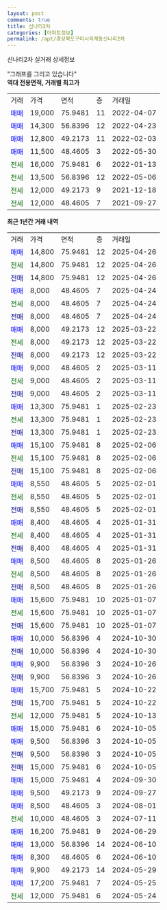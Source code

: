 ```yaml
---
layout: post
comments: true
title: 신나리2차
categories: [아파트정보]
permalink: /apt/경상북도구미시옥계동신나리2차
---
```


신나리2차 실거래 상세정보

<script type="text/javascript">
  google.charts.load('current', {'packages':['line', 'corechart']});
  google.charts.setOnLoadCallback(drawChart);

  function drawChart() {
    var data = new google.visualization.DataTable();
    data.addColumn('date', '거래일');
    data.addColumn('number', "매매");
    data.addColumn('number', "전세");
    data.addColumn('number', "전매");

    data.addRows([[new Date(Date.parse("2025-04-26")), 14800, null, null], [new Date(Date.parse("2025-04-26")), null, 14800, null], [new Date(Date.parse("2025-04-26")), null, null, 14800], [new Date(Date.parse("2025-04-24")), 8000, null, null], [new Date(Date.parse("2025-04-24")), null, 8000, null], [new Date(Date.parse("2025-04-24")), null, null, 8000], [new Date(Date.parse("2025-03-22")), 8000, null, null], [new Date(Date.parse("2025-03-22")), null, 8000, null], [new Date(Date.parse("2025-03-22")), null, null, 8000], [new Date(Date.parse("2025-03-11")), 9000, null, null], [new Date(Date.parse("2025-03-11")), null, 9000, null], [new Date(Date.parse("2025-03-11")), null, null, 9000], [new Date(Date.parse("2025-02-23")), 13300, null, null], [new Date(Date.parse("2025-02-23")), null, 13300, null], [new Date(Date.parse("2025-02-23")), null, null, 13300], [new Date(Date.parse("2025-02-06")), 15100, null, null], [new Date(Date.parse("2025-02-06")), null, 15100, null], [new Date(Date.parse("2025-02-06")), null, null, 15100], [new Date(Date.parse("2025-02-01")), 8550, null, null], [new Date(Date.parse("2025-02-01")), null, 8550, null], [new Date(Date.parse("2025-02-01")), null, null, 8550], [new Date(Date.parse("2025-01-31")), 8400, null, null], [new Date(Date.parse("2025-01-31")), null, 8400, null], [new Date(Date.parse("2025-01-31")), null, null, 8400], [new Date(Date.parse("2025-01-26")), 8500, null, null], [new Date(Date.parse("2025-01-26")), null, 8500, null], [new Date(Date.parse("2025-01-26")), null, null, 8500], [new Date(Date.parse("2025-01-07")), 15600, null, null], [new Date(Date.parse("2025-01-07")), null, 15600, null], [new Date(Date.parse("2025-01-07")), null, null, 15600], [new Date(Date.parse("2024-10-30")), 10000, null, null], [new Date(Date.parse("2024-10-30")), null, null, 10000], [new Date(Date.parse("2024-10-26")), 9900, null, null], [new Date(Date.parse("2024-10-26")), null, null, 9900], [new Date(Date.parse("2024-10-22")), 15700, null, null], [new Date(Date.parse("2024-10-22")), null, null, 15700], [new Date(Date.parse("2024-10-13")), null, 12000, null], [new Date(Date.parse("2024-10-05")), 15000, null, null], [new Date(Date.parse("2024-10-05")), 9500, null, null], [new Date(Date.parse("2024-10-05")), null, null, 9500], [new Date(Date.parse("2024-10-05")), null, null, 15000], [new Date(Date.parse("2024-09-30")), 15000, null, null], [new Date(Date.parse("2024-09-27")), 9500, null, null], [new Date(Date.parse("2024-08-01")), 8500, null, null], [new Date(Date.parse("2024-07-11")), null, 10000, null], [new Date(Date.parse("2024-06-29")), 16200, null, null], [new Date(Date.parse("2024-06-10")), 13000, null, null], [new Date(Date.parse("2024-06-10")), 8300, null, null], [new Date(Date.parse("2024-05-29")), 9900, null, null], [new Date(Date.parse("2024-05-25")), 17200, null, null], [new Date(Date.parse("2024-05-24")), null, 12000, null]]);

    var options = {
      hAxis: {
        format: 'yyyy/MM/dd'
      },    
      lineWidth: 0,
      pointsVisible: true,    
      title: '최근 1년간 유형별 실거래가 분포',
      legend: { position: 'bottom' }
    };

    var formatter = new google.visualization.NumberFormat({pattern:'###,###'} );
    formatter.format(data, 1);
    formatter.format(data, 2);
    
    setTimeout(function() {
        var chart = new google.visualization.LineChart(document.getElementById('columnchart_material'));
        chart.draw(data, (options));
        document.getElementById('loading').style.display = 'none';
    }, 200);
  }
</script>


<div id="loading" style="z-index:20; display: block; margin-left: 0px">"그래프를 그리고 있습니다"</div>
<div id="columnchart_material" style="width: 95%; margin-left: 0px; display: block"></div>
<!-- contents start -->
<b>역대 전용면적, 거래별 최고가</b>
<table class="sortable">
    <tr>
      <td>거래</td>
      <td>가격</td>
      <td>면적</td>
      <td>층</td>
      <td>거래일</td>
    </tr>
        <tr>
          <td><a style="color: blue">매매</a></td>
          <td>19,000</td>
          <td>75.9481</td>
          <td>11</td>
          <td>2022-04-07</td>
        </tr>            <tr>
          <td><a style="color: blue">매매</a></td>
          <td>14,300</td>
          <td>56.8396</td>
          <td>12</td>
          <td>2022-04-23</td>
        </tr>            <tr>
          <td><a style="color: blue">매매</a></td>
          <td>12,800</td>
          <td>49.2173</td>
          <td>11</td>
          <td>2022-02-03</td>
        </tr>            <tr>
          <td><a style="color: blue">매매</a></td>
          <td>11,500</td>
          <td>48.4605</td>
          <td>3</td>
          <td>2022-05-30</td>
        </tr>        
        <tr>
              <td><a style="color: darkgreen">전세</a></td>
              <td>16,000</td>
              <td>75.9481</td>
              <td>6</td>
              <td>2022-01-13</td>
            </tr>            <tr>
              <td><a style="color: darkgreen">전세</a></td>
              <td>13,500</td>
              <td>56.8396</td>
              <td>12</td>
              <td>2022-05-06</td>
            </tr>            <tr>
              <td><a style="color: darkgreen">전세</a></td>
              <td>12,000</td>
              <td>49.2173</td>
              <td>9</td>
              <td>2021-12-18</td>
            </tr>            <tr>
              <td><a style="color: darkgreen">전세</a></td>
              <td>12,000</td>
              <td>48.4605</td>
              <td>7</td>
              <td>2021-09-27</td>
            </tr>        
    
</table>

<b>최근 1년간 거래 내역</b>

<table class="sortable">
    <tr>
      <td>거래</td>
      <td>가격</td>
      <td>면적</td>
      <td>층</td>
      <td>거래일</td>
    </tr>
    <tr>
      <td><a style="color: blue">매매</a></td>
      <td>14,800</td>
      <td>75.9481</td>
      <td>12</td>
      <td>2025-04-26</td>
    </tr>          <tr>
      <td><a style="color: darkgreen">전세</a></td>
      <td>14,800</td>
      <td>75.9481</td>
      <td>12</td>
      <td>2025-04-26</td>
    </tr>          <tr>
      <td><a style="color: darkblue">전매</a></td>
      <td>14,800</td>
      <td>75.9481</td>
      <td>12</td>
      <td>2025-04-26</td>
    </tr>          <tr>
      <td><a style="color: blue">매매</a></td>
      <td>8,000</td>
      <td>48.4605</td>
      <td>7</td>
      <td>2025-04-24</td>
    </tr>          <tr>
      <td><a style="color: darkgreen">전세</a></td>
      <td>8,000</td>
      <td>48.4605</td>
      <td>7</td>
      <td>2025-04-24</td>
    </tr>          <tr>
      <td><a style="color: darkblue">전매</a></td>
      <td>8,000</td>
      <td>48.4605</td>
      <td>7</td>
      <td>2025-04-24</td>
    </tr>          <tr>
      <td><a style="color: blue">매매</a></td>
      <td>8,000</td>
      <td>49.2173</td>
      <td>12</td>
      <td>2025-03-22</td>
    </tr>          <tr>
      <td><a style="color: darkgreen">전세</a></td>
      <td>8,000</td>
      <td>49.2173</td>
      <td>12</td>
      <td>2025-03-22</td>
    </tr>          <tr>
      <td><a style="color: darkblue">전매</a></td>
      <td>8,000</td>
      <td>49.2173</td>
      <td>12</td>
      <td>2025-03-22</td>
    </tr>          <tr>
      <td><a style="color: blue">매매</a></td>
      <td>9,000</td>
      <td>48.4605</td>
      <td>2</td>
      <td>2025-03-11</td>
    </tr>          <tr>
      <td><a style="color: darkgreen">전세</a></td>
      <td>9,000</td>
      <td>48.4605</td>
      <td>2</td>
      <td>2025-03-11</td>
    </tr>          <tr>
      <td><a style="color: darkblue">전매</a></td>
      <td>9,000</td>
      <td>48.4605</td>
      <td>2</td>
      <td>2025-03-11</td>
    </tr>          <tr>
      <td><a style="color: blue">매매</a></td>
      <td>13,300</td>
      <td>75.9481</td>
      <td>1</td>
      <td>2025-02-23</td>
    </tr>          <tr>
      <td><a style="color: darkgreen">전세</a></td>
      <td>13,300</td>
      <td>75.9481</td>
      <td>1</td>
      <td>2025-02-23</td>
    </tr>          <tr>
      <td><a style="color: darkblue">전매</a></td>
      <td>13,300</td>
      <td>75.9481</td>
      <td>1</td>
      <td>2025-02-23</td>
    </tr>          <tr>
      <td><a style="color: blue">매매</a></td>
      <td>15,100</td>
      <td>75.9481</td>
      <td>8</td>
      <td>2025-02-06</td>
    </tr>          <tr>
      <td><a style="color: darkgreen">전세</a></td>
      <td>15,100</td>
      <td>75.9481</td>
      <td>8</td>
      <td>2025-02-06</td>
    </tr>          <tr>
      <td><a style="color: darkblue">전매</a></td>
      <td>15,100</td>
      <td>75.9481</td>
      <td>8</td>
      <td>2025-02-06</td>
    </tr>          <tr>
      <td><a style="color: blue">매매</a></td>
      <td>8,550</td>
      <td>48.4605</td>
      <td>5</td>
      <td>2025-02-01</td>
    </tr>          <tr>
      <td><a style="color: darkgreen">전세</a></td>
      <td>8,550</td>
      <td>48.4605</td>
      <td>5</td>
      <td>2025-02-01</td>
    </tr>          <tr>
      <td><a style="color: darkblue">전매</a></td>
      <td>8,550</td>
      <td>48.4605</td>
      <td>5</td>
      <td>2025-02-01</td>
    </tr>          <tr>
      <td><a style="color: blue">매매</a></td>
      <td>8,400</td>
      <td>48.4605</td>
      <td>4</td>
      <td>2025-01-31</td>
    </tr>          <tr>
      <td><a style="color: darkgreen">전세</a></td>
      <td>8,400</td>
      <td>48.4605</td>
      <td>4</td>
      <td>2025-01-31</td>
    </tr>          <tr>
      <td><a style="color: darkblue">전매</a></td>
      <td>8,400</td>
      <td>48.4605</td>
      <td>4</td>
      <td>2025-01-31</td>
    </tr>          <tr>
      <td><a style="color: blue">매매</a></td>
      <td>8,500</td>
      <td>48.4605</td>
      <td>8</td>
      <td>2025-01-26</td>
    </tr>          <tr>
      <td><a style="color: darkgreen">전세</a></td>
      <td>8,500</td>
      <td>48.4605</td>
      <td>8</td>
      <td>2025-01-26</td>
    </tr>          <tr>
      <td><a style="color: darkblue">전매</a></td>
      <td>8,500</td>
      <td>48.4605</td>
      <td>8</td>
      <td>2025-01-26</td>
    </tr>          <tr>
      <td><a style="color: blue">매매</a></td>
      <td>15,600</td>
      <td>75.9481</td>
      <td>10</td>
      <td>2025-01-07</td>
    </tr>          <tr>
      <td><a style="color: darkgreen">전세</a></td>
      <td>15,600</td>
      <td>75.9481</td>
      <td>10</td>
      <td>2025-01-07</td>
    </tr>          <tr>
      <td><a style="color: darkblue">전매</a></td>
      <td>15,600</td>
      <td>75.9481</td>
      <td>10</td>
      <td>2025-01-07</td>
    </tr>          <tr>
      <td><a style="color: blue">매매</a></td>
      <td>10,000</td>
      <td>56.8396</td>
      <td>4</td>
      <td>2024-10-30</td>
    </tr>          <tr>
      <td><a style="color: darkblue">전매</a></td>
      <td>10,000</td>
      <td>56.8396</td>
      <td>4</td>
      <td>2024-10-30</td>
    </tr>          <tr>
      <td><a style="color: blue">매매</a></td>
      <td>9,900</td>
      <td>56.8396</td>
      <td>3</td>
      <td>2024-10-26</td>
    </tr>          <tr>
      <td><a style="color: darkblue">전매</a></td>
      <td>9,900</td>
      <td>56.8396</td>
      <td>3</td>
      <td>2024-10-26</td>
    </tr>          <tr>
      <td><a style="color: blue">매매</a></td>
      <td>15,700</td>
      <td>75.9481</td>
      <td>5</td>
      <td>2024-10-22</td>
    </tr>          <tr>
      <td><a style="color: darkblue">전매</a></td>
      <td>15,700</td>
      <td>75.9481</td>
      <td>5</td>
      <td>2024-10-22</td>
    </tr>          <tr>
      <td><a style="color: darkgreen">전세</a></td>
      <td>12,000</td>
      <td>75.9481</td>
      <td>5</td>
      <td>2024-10-13</td>
    </tr>          <tr>
      <td><a style="color: blue">매매</a></td>
      <td>15,000</td>
      <td>75.9481</td>
      <td>6</td>
      <td>2024-10-05</td>
    </tr>          <tr>
      <td><a style="color: blue">매매</a></td>
      <td>9,500</td>
      <td>56.8396</td>
      <td>3</td>
      <td>2024-10-05</td>
    </tr>          <tr>
      <td><a style="color: darkblue">전매</a></td>
      <td>9,500</td>
      <td>56.8396</td>
      <td>3</td>
      <td>2024-10-05</td>
    </tr>          <tr>
      <td><a style="color: darkblue">전매</a></td>
      <td>15,000</td>
      <td>75.9481</td>
      <td>6</td>
      <td>2024-10-05</td>
    </tr>          <tr>
      <td><a style="color: blue">매매</a></td>
      <td>15,000</td>
      <td>75.9481</td>
      <td>4</td>
      <td>2024-09-30</td>
    </tr>          <tr>
      <td><a style="color: blue">매매</a></td>
      <td>9,500</td>
      <td>49.2173</td>
      <td>9</td>
      <td>2024-09-27</td>
    </tr>          <tr>
      <td><a style="color: blue">매매</a></td>
      <td>8,500</td>
      <td>48.4605</td>
      <td>3</td>
      <td>2024-08-01</td>
    </tr>          <tr>
      <td><a style="color: darkgreen">전세</a></td>
      <td>10,000</td>
      <td>48.4605</td>
      <td>3</td>
      <td>2024-07-11</td>
    </tr>          <tr>
      <td><a style="color: blue">매매</a></td>
      <td>16,200</td>
      <td>75.9481</td>
      <td>9</td>
      <td>2024-06-29</td>
    </tr>          <tr>
      <td><a style="color: blue">매매</a></td>
      <td>13,000</td>
      <td>56.8396</td>
      <td>14</td>
      <td>2024-06-10</td>
    </tr>          <tr>
      <td><a style="color: blue">매매</a></td>
      <td>8,300</td>
      <td>48.4605</td>
      <td>6</td>
      <td>2024-06-10</td>
    </tr>          <tr>
      <td><a style="color: blue">매매</a></td>
      <td>9,900</td>
      <td>49.2173</td>
      <td>14</td>
      <td>2024-05-29</td>
    </tr>          <tr>
      <td><a style="color: blue">매매</a></td>
      <td>17,200</td>
      <td>75.9481</td>
      <td>7</td>
      <td>2024-05-25</td>
    </tr>          <tr>
      <td><a style="color: darkgreen">전세</a></td>
      <td>12,000</td>
      <td>75.9481</td>
      <td>6</td>
      <td>2024-05-24</td>
    </tr>      </table>
<!-- contents end -->    

